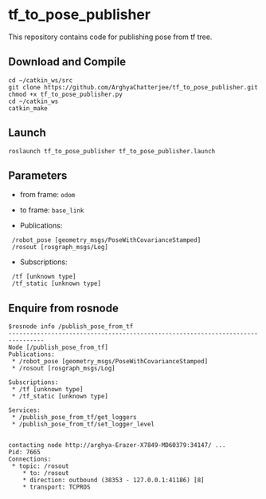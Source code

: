 # tf_to_pose_publisher
This repository contains code for publishing pose from tf tree. 
## Download and Compile
```
cd ~/catkin_ws/src
git clone https://github.com/ArghyaChatterjee/tf_to_pose_publisher.git
chmod +x tf_to_pose_publisher.py
cd ~/catkin_ws
catkin_make
```
## Launch
```
roslaunch tf_to_pose_publisher tf_to_pose_publisher.launch
```
## Parameters
- from frame: `odom`

- to frame: `base_link`
- Publications: 
```
 /robot_pose [geometry_msgs/PoseWithCovarianceStamped]
 /rosout [rosgraph_msgs/Log]
```
- Subscriptions: 
```
 /tf [unknown type]
 /tf_static [unknown type]
```
## Enquire from rosnode
```
$rosnode info /publish_pose_from_tf
--------------------------------------------------------------------------------
Node [/publish_pose_from_tf]
Publications: 
 * /robot_pose [geometry_msgs/PoseWithCovarianceStamped]
 * /rosout [rosgraph_msgs/Log]

Subscriptions: 
 * /tf [unknown type]
 * /tf_static [unknown type]

Services: 
 * /publish_pose_from_tf/get_loggers
 * /publish_pose_from_tf/set_logger_level


contacting node http://arghya-Erazer-X7849-MD60379:34147/ ...
Pid: 7665
Connections:
 * topic: /rosout
    * to: /rosout
    * direction: outbound (38353 - 127.0.0.1:41186) [8]
    * transport: TCPROS
```




